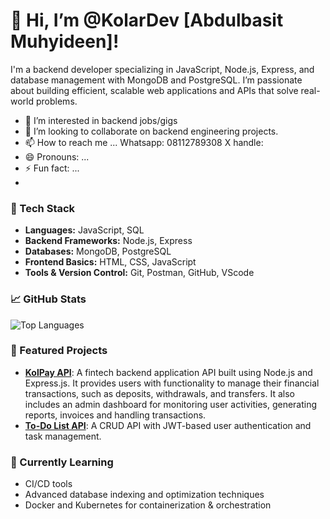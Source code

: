 # 👋 Hi, I’m @KolarDev [Abdulbasit Muhyideen]!
I'm a backend developer specializing in JavaScript, Node.js, Express, and database management with MongoDB and PostgreSQL. I’m passionate about building efficient, scalable web applications and APIs that solve real-world problems.

- 👀 I’m interested in backend jobs/gigs
- 💞️ I’m looking to collaborate on backend engineering projects.
- 📫 How to reach me ...
  Whatsapp: 08112789308
  X handle: 
- 😄 Pronouns: ...
- ⚡ Fun fact: ...
- 
### 🔧 Tech Stack
- **Languages:** JavaScript, SQL
- **Backend Frameworks:** Node.js, Express
- **Databases:** MongoDB, PostgreSQL
- **Frontend Basics:** HTML, CSS, JavaScript
- **Tools & Version Control:** Git, Postman, GitHub, VScode

### 📈 GitHub Stats
![Top Languages](https://github-readme-stats.vercel.app/api/top-langs/?username=KolarDev&layout=compact&theme=radical)

### 🚀 Featured Projects
- **[KolPay API](https://github.com/KolarDev/KolPay)**:  A fintech backend application API built using Node.js and Express.js. It provides users with functionality to manage their financial transactions, such as deposits, withdrawals, and transfers. It also includes an admin dashboard for monitoring user activities, generating reports, invoices and handling transactions.
- **[To-Do List API](https://github.com/yourusername/todo-list-api)**: A CRUD API with JWT-based user authentication and task management.

### 🌱 Currently Learning
- CI/CD tools
- Advanced database indexing and optimization techniques
- Docker and Kubernetes for containerization & orchestration
